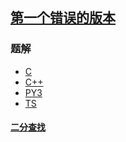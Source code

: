 ## [第一个错误的版本](https://leetcode-cn.com/problems/first-bad-version/)

### 题解
+ [C](../../c/384/278.c)
+ [C++](../../cpp/384/278.cpp)
+ [PY3](../../py3/384/278.py)
+ [TS](../../ts/384/278.ts)

#### [二分查找](../../tags/binary-search.md)